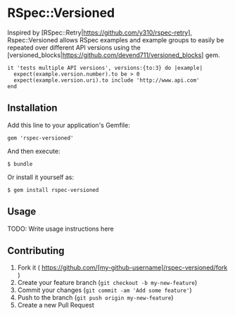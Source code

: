 # RSpec::Versioned

Inspired by [RSpec::Retry|https://github.com/y310/rspec-retry], Rspec::Versioned allows RSpec examples and example groups to easily be repeated over different API versions using the [versioned_blocks|https://github.com/devend711/versioned_blocks] gem.

	it 'tests multiple API versions', versions:{to:3} do |example|
      expect(example.version.number).to be > 0
      expect(example.version.uri).to include 'http://www.api.com'
    end

## Installation

Add this line to your application's Gemfile:

    gem 'rspec-versioned'

And then execute:

    $ bundle

Or install it yourself as:

    $ gem install rspec-versioned

## Usage

TODO: Write usage instructions here

## Contributing

1. Fork it ( https://github.com/[my-github-username]/rspec-versioned/fork )
2. Create your feature branch (`git checkout -b my-new-feature`)
3. Commit your changes (`git commit -am 'Add some feature'`)
4. Push to the branch (`git push origin my-new-feature`)
5. Create a new Pull Request
